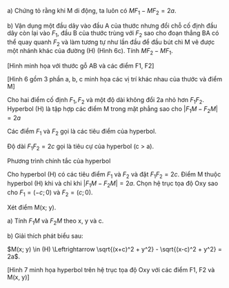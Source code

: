 a) Chứng tỏ rằng khi M di động, ta luôn có $MF_1 - MF_2 = 2a$.

b) Vận dụng một đầu dây vào đầu A của thước nhưng đổi chỗ cố định đầu dây còn lại vào $F_1$, đầu B của thước trùng với $F_2$ sao cho đoạn thẳng BA có thể quay quanh $F_2$ và làm tương tự như lần đầu để đầu bút chì M vẽ được một nhánh khác của đường (H) (Hình 6c). Tính $MF_2 - MF_1$.

[Hình minh họa với thước gỗ AB và các điểm F1, F2]

[Hình 6 gồm 3 phần a, b, c minh họa các vị trí khác nhau của thước và điểm M]

Cho hai điểm cố định $F_1, F_2$ và một độ dài không đổi 2a nhỏ hơn $F_1F_2$. Hyperbol (H) là tập hợp các điểm M trong mặt phẳng sao cho $|F_1M - F_2M| = 2a$

Các điểm $F_1$ và $F_2$ gọi là các tiêu điểm của hyperbol.

Độ dài $F_1F_2 = 2c$ gọi là tiêu cự của hyperbol (c > a).

Phương trình chính tắc của hyperbol

Cho hyperbol (H) có các tiêu điểm $F_1$ và $F_2$ và đặt $F_1F_2=2c$. Điểm M thuộc hyperbol (H) khi và chỉ khi $|F_1M - F_2M| = 2a$. Chọn hệ trục tọa độ Oxy sao cho $F_1 = (-c; 0)$ và $F_2 = (c; 0)$.

Xét điểm M(x; y).

a) Tính $F_1M$ và $F_2M$ theo x, y và c.

b) Giải thích phát biểu sau:

$M(x; y) \in (H) \Leftrightarrow \sqrt{(x+c)^2 + y^2} - \sqrt{(x-c)^2 + y^2} = 2a$.

[Hình 7 minh họa hyperbol trên hệ trục tọa độ Oxy với các điểm F1, F2 và M(x, y)]